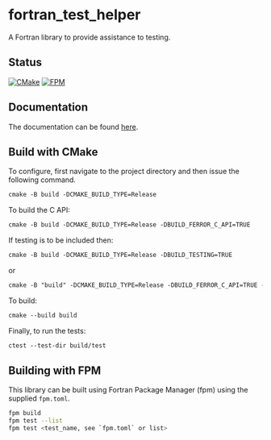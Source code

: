 # fortran_test_helper
A Fortran library to provide assistance to testing.

## Status
[![CMake](https://github.com/jchristopherson/fortran_test_helper/actions/workflows/cmake.yml/badge.svg)](https://github.com/jchristopherson/fortran_test_helpers/actions/workflows/cmake.yml)
[![FPM](https://github.com/jchristopherson/fortran_test_helper/actions/workflows/fpm.yml/badge.svg)](https://github.com/jchristopherson/fortran_test_helpers/actions/workflows/fpm.yml)

## Documentation
The documentation can be found [here](https://jchristopherson.github.io/fortran_test_helper/).

## Build with CMake
To configure, first navigate to the project directory and then issue the following command. 
```txt
cmake -B build -DCMAKE_BUILD_TYPE=Release
```
To build the C API:
```txt
cmake -B build -DCMAKE_BUILD_TYPE=Release -DBUILD_FERROR_C_API=TRUE
```
If testing is to be included then:
```txt
cmake -B build -DCMAKE_BUILD_TYPE=Release -DBUILD_TESTING=TRUE
```
or
```txt
cmake -B "build" -DCMAKE_BUILD_TYPE=Release -DBUILD_FERROR_C_API=TRUE -DBUILD_TESTING=TRUE
```
To build:
```txt
cmake --build build
```
Finally, to run the tests:
```txt
ctest --test-dir build/test
```

## Building with FPM
This library can be built using Fortran Package Manager (fpm) using the supplied `fpm.toml`.
```bash
fpm build
fpm test --list
fpm test <test_name, see `fpm.toml` or list>
```
